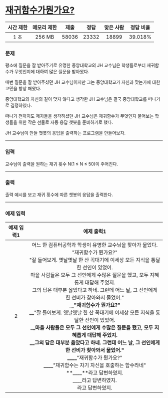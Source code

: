 # [재귀함수가뭔가요?](https://www.acmicpc.net/problem/17478)

<div align = center>

| 시간 제한 | 메모리 제한 | 제출  | 정답  | 맞은 사람 | 정답 비율 |
| :-------: | :---------: | :---: | :---: | :-------: | :-------: |
|   1 초    |   256 MB    | 58036 | 23332 |   18899   |  39.018%  |

</div>

### 문제

평소에 질문을 잘 받아주기로 유명한 중앙대학교의 JH 교수님은 학생들로부터 재귀함수가 무엇인지에 대하여 많은 질문을 받아왔다.

매번 질문을 잘 받아주셨던 JH 교수님이지만 그는 중앙대학교가 자신과 맞는가에 대한 고민을 항상 해왔다.

중앙대학교와 자신의 길이 맞지 않다고 생각한 JH 교수님은 결국 중앙대학교를 떠나기로 결정하였다.

떠나기 전까지도 제자들을 생각하셨던 JH 교수님은 재귀함수가 무엇인지 물어보는 학생들을 위한 작은 선물로 자동 응답 챗봇을 준비하기로 했다.

JH 교수님이 만들 챗봇의 응답을 출력하는 프로그램을 만들어보자.

---

### 입력

교수님이 출력을 원하는 재귀 횟수 N(1 ≤ N ≤ 50)이 주어진다.

---

### 출력

출력 예시를 보고 재귀 횟수에 따른 챗봇의 응답을 출력한다.

---

### 예제 입력

| 예제 입력1 |                                                                                                                                                                                                                                                                                                                                                                                                                          예제 출력1                                                                                                                                                                                                                                                                                                                                                                                                                           |
| :--------: | :-----------------------------------------------------------------------------------------------------------------------------------------------------------------------------------------------------------------------------------------------------------------------------------------------------------------------------------------------------------------------------------------------------------------------------------------------------------------------------------------------------------------------------------------------------------------------------------------------------------------------------------------------------------------------------------------------------------------------------------------------------------------------------------------------------------------------------------------------------------: |
|     2      | 어느 한 컴퓨터공학과 학생이 유명한 교수님을 찾아가 물었다.<br/>"재귀함수가 뭔가요?"<br/>"잘 들어보게. 옛날옛날 한 산 꼭대기에 이세상 모든 지식을 통달한 선인이 있었어.<br/>마을 사람들은 모두 그 선인에게 수많은 질문을 했고, 모두 지혜롭게 대답해 주었지.<br/>그의 답은 대부분 옳았다고 하네. 그런데 어느 날, 그 선인에게 한 선비가 찾아와서 물었어."<br/>\_**\_"재귀함수가 뭔가요?"<br/>\_\_**"잘 들어보게. 옛날옛날 한 산 꼭대기에 이세상 모든 지식을 통달한 선인이 있었어.<br/>\_**\_마을 사람들은 모두 그 선인에게 수많은 질문을 했고, 모두 지혜롭게 대답해 주었지.<br/>\_\_**그의 답은 대부분 옳았다고 하네. 그런데 어느 날, 그 선인에게 한 선비가 찾아와서 물었어."<br/>**\_\_\_\_**"재귀함수가 뭔가요?"<br/>**\_\_\_\_**"재귀함수는 자기 자신을 호출하는 함수라네"<br/>**\_\_\_\_**라고 답변하였지.<br/>\_\_\_\_라고 답변하였지.<br/>라고 답변하였지. |
